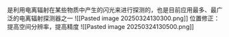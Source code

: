 是利用电离辐射在某些物质中产生的闪光来进行探测的，也是目前应用最多、最广泛的电离辐射探测器之一
							![[Pasted image 20250324130300.png]]
			位置修正：提高空间分辨率，提高精度
							![[Pasted image 20250324130500.png]]